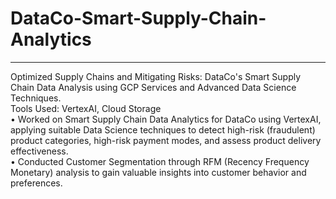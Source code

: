 # DataCo-Smart-Supply-Chain-Analytics
---------------------------------------------------------------------------------------------------------------------------

Optimized Supply Chains and Mitigating Risks: DataCo's Smart Supply Chain Data Analysis using GCP Services and Advanced Data Science Techniques.<br>
	Tools Used: VertexAI, Cloud Storage <br>
•	Worked on Smart Supply Chain Data Analytics for DataCo using VertexAI, applying suitable Data Science techniques to detect high-risk (fraudulent) product categories, high-risk payment modes, and assess product delivery effectiveness.<br>
•	Conducted Customer Segmentation through RFM (Recency Frequency Monetary) analysis to gain valuable insights into customer behavior and preferences.
